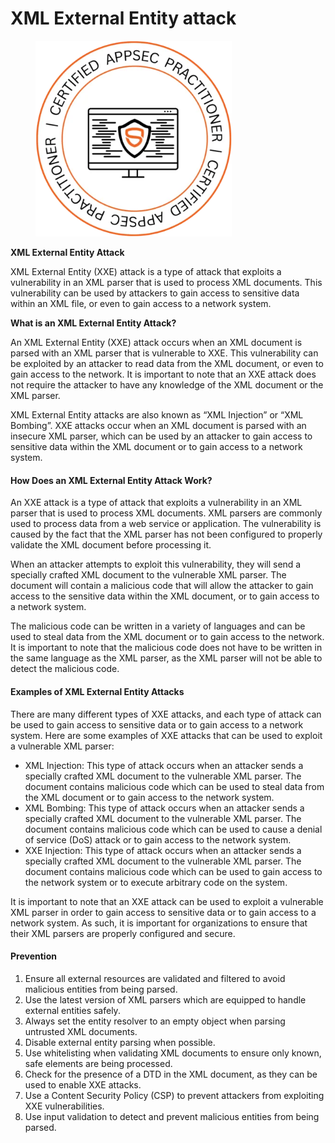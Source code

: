# XML External Entity attack

<figure><img src=".gitbook/assets/image (6) (1).png" alt="" width="314"><figcaption></figcaption></figure>



**XML External Entity Attack**

XML External Entity (XXE) attack is a type of attack that exploits a vulnerability in an XML parser that is used to process XML documents. This vulnerability can be used by attackers to gain access to sensitive data within an XML file, or even to gain access to a network system.

**What is an XML External Entity Attack?**

An XML External Entity (XXE) attack occurs when an XML document is parsed with an XML parser that is vulnerable to XXE. This vulnerability can be exploited by an attacker to read data from the XML document, or even to gain access to the network. It is important to note that an XXE attack does not require the attacker to have any knowledge of the XML document or the XML parser.

XML External Entity attacks are also known as “XML Injection” or “XML Bombing”. XXE attacks occur when an XML document is parsed with an insecure XML parser, which can be used by an attacker to gain access to sensitive data within the XML document or to gain access to a network system.

#### **How Does an XML External Entity Attack Work?**

An XXE attack is a type of attack that exploits a vulnerability in an XML parser that is used to process XML documents. XML parsers are commonly used to process data from a web service or application. The vulnerability is caused by the fact that the XML parser has not been configured to properly validate the XML document before processing it.

When an attacker attempts to exploit this vulnerability, they will send a specially crafted XML document to the vulnerable XML parser. The document will contain a malicious code that will allow the attacker to gain access to the sensitive data within the XML document, or to gain access to a network system.

The malicious code can be written in a variety of languages and can be used to steal data from the XML document or to gain access to the network. It is important to note that the malicious code does not have to be written in the same language as the XML parser, as the XML parser will not be able to detect the malicious code.

#### **Examples of XML External Entity Attacks**

There are many different types of XXE attacks, and each type of attack can be used to gain access to sensitive data or to gain access to a network system. Here are some examples of XXE attacks that can be used to exploit a vulnerable XML parser:

* XML Injection: This type of attack occurs when an attacker sends a specially crafted XML document to the vulnerable XML parser. The document contains malicious code which can be used to steal data from the XML document or to gain access to the network system.
* XML Bombing: This type of attack occurs when an attacker sends a specially crafted XML document to the vulnerable XML parser. The document contains malicious code which can be used to cause a denial of service (DoS) attack or to gain access to the network system.
* XXE Injection: This type of attack occurs when an attacker sends a specially crafted XML document to the vulnerable XML parser. The document contains malicious code which can be used to gain access to the network system or to execute arbitrary code on the system.

It is important to note that an XXE attack can be used to exploit a vulnerable XML parser in order to gain access to sensitive data or to gain access to a network system. As such, it is important for organizations to ensure that their XML parsers are properly configured and secure.

#### **Prevention**

1. Ensure all external resources are validated and filtered to avoid malicious entities from being parsed.
2. Use the latest version of XML parsers which are equipped to handle external entities safely.
3. Always set the entity resolver to an empty object when parsing untrusted XML documents.
4. Disable external entity parsing when possible.
5. Use whitelisting when validating XML documents to ensure only known, safe elements are being processed.
6. Check for the presence of a DTD in the XML document, as they can be used to enable XXE attacks.
7. Use a Content Security Policy (CSP) to prevent attackers from exploiting XXE vulnerabilities.
8. Use input validation to detect and prevent malicious entities from being parsed.
